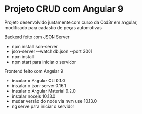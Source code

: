 # Projeto CRUD com Angular 9

Projeto desenvolvido juntamente com curso da Cod3r em angular, modificado para cadastro de peças automotivas

Backend feito com JSON Server
- npm install json-server
- json-server --watch db.json --port 3001
- npm install
- npm start para iniciar o servidor

Frontend feito com Angular 9
- instalar o Angular CLI 9.1.0
- instalar o json-server 0.16.1
- instalar o Angular Material 9.2.0
- instalar nodejs 10.13.0
- mudar versão do node via nvm use 10.13.0
- ng serve para iniciar o servidor
